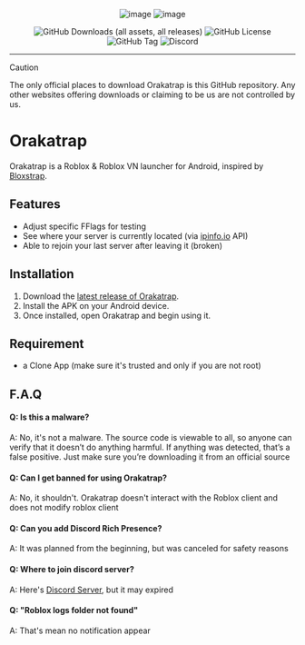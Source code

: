 <div align="center">

![image](https://github.com/user-attachments/assets/c71c1da2-2e24-4b2e-8741-437ebc8bfeb8)
![image](https://github.com/user-attachments/assets/f88408b8-8274-4321-874c-eed349124e24)

![GitHub Downloads (all assets, all releases)](https://img.shields.io/github/downloads/FrosSky/Chevstrap/total)
![GitHub License](https://img.shields.io/github/license/FrosSky/Chevstrap)
![GitHub Tag](https://img.shields.io/github/v/tag/FrosSky/Chevstrap)
![Discord](https://img.shields.io/discord/1351674799411302531)

----

</div>

> [!CAUTION]
> The only official places to download Orakatrap is this GitHub repository. Any other websites offering downloads or claiming to be us are not controlled by us.

# Orakatrap
Orakatrap is a Roblox & Roblox VN launcher for Android, inspired by [Bloxstrap](https://github.com/bloxstraplabs/bloxstrap).
## Features

- Adjust specific FFlags for testing
- See where your server is currently located (via [ipinfo.io](https://ipinfo.io/) API)
- Able to rejoin your last server after leaving it (broken)

## Installation

1. Download the [latest release of Orakatrap](https://github.com/FrosSky/Chevstrap/releases).
2. Install the APK on your Android device.
3. Once installed, open Orakatrap and begin using it.

## Requirement
- a Clone App (make sure it's trusted and only if you are not root)

## F.A.Q

#### Q: Is this a malware?

A: No, it's not a malware. The source code is viewable to all, so anyone can verify that it doesn’t do anything harmful. If anything was detected, that’s a false positive. Just make sure you’re downloading it from an official source

#### Q: Can I get banned for using Orakatrap?

A: No, it shouldn't. Orakatrap doesn't interact with the Roblox client and does not modify roblox client

#### Q: Can you add Discord Rich Presence?

A: It was planned from the beginning, but was canceled for safety reasons

#### Q: Where to join discord server?
A: Here's [Discord Server](https://discord.gg/rWkJ6Uh46U), but it may expired

#### Q: "Roblox logs folder not found"
A: That's mean no notification appear
